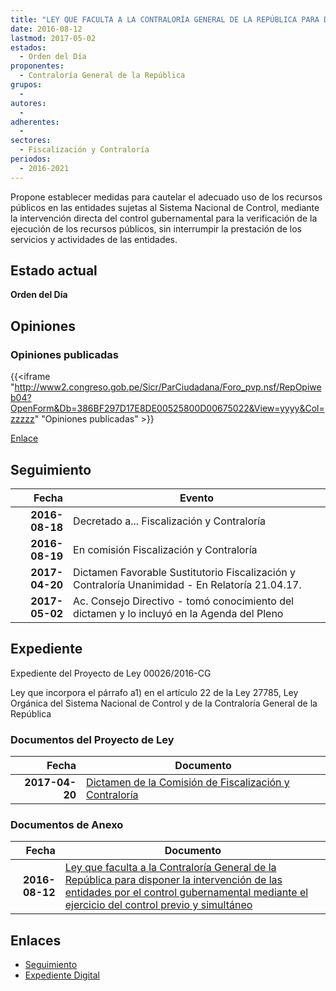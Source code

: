 ```yaml
---
title: "LEY QUE FACULTA A LA CONTRALORÍA GENERAL DE LA REPÚBLICA PARA DISPONER LA INTERVENCIÓN DE LAS ENTIDADES POR EL CONTROL GUBERNAMENTAL MEDIANTE EL EJERCICIO DEL CONTROL PREVIO Y SIMULTÁNEO"
date: 2016-08-12
lastmod: 2017-05-02
estados: 
  - Orden del Día
proponentes: 
  - Contraloría General de la República
grupos: 
  - 
autores: 
  - 
adherentes: 
  - 
sectores: 
  - Fiscalización y Contraloría
periodos: 
  - 2016-2021
---
```


Propone establecer medidas para cautelar el adecuado uso de los recursos públicos en las entidades sujetas al Sistema Nacional de Control, mediante la intervención directa del control gubernamental para la verificación de la ejecución de los recursos públicos, sin interrumpir la prestación de los servicios y actividades de las entidades.


## Estado actual

**Orden del Día**

## Opiniones

### Opiniones publicadas

{{<iframe "http://www2.congreso.gob.pe/Sicr/ParCiudadana/Foro_pvp.nsf/RepOpiweb04?OpenForm&Db=386BF297D17E8DE00525800D00675022&View=yyyy&Col=zzzzz" "Opiniones publicadas" >}}

[Enlace](http://www2.congreso.gob.pe/Sicr/ParCiudadana/Foro_pvp.nsf/RepOpiweb04?OpenForm&Db=386BF297D17E8DE00525800D00675022&View=yyyy&Col=zzzzz)

## Seguimiento

| Fecha | Evento |
|------:|--------|
| **2016-08-18** | Decretado a... Fiscalización y Contraloría|
| **2016-08-19** | En comisión Fiscalización y Contraloría|
| **2017-04-20** | Dictamen Favorable Sustitutorio Fiscalización y Contraloría Unanimidad - En Relatoría 21.04.17.|
| **2017-05-02** | Ac. Consejo Directivo - tomó conocimiento del dictamen y lo incluyó en la Agenda del Pleno|


## Expediente

Expediente del Proyecto de Ley 00026/2016-CG

Ley que incorpora el párrafo a1) en el artículo 22 de la Ley 27785, Ley Orgánica del Sistema Nacional de Control y de la Contraloría General de la República


### Documentos del Proyecto de Ley

| Fecha | Documento |
|------:|--------|
| **2017-04-20** | [Dictamen de la Comisión de Fiscalización y Contraloría](http://www.leyes.congreso.gob.pe/Documentos/2016_2021/Dictamenes/Proyectos_de_Ley/00026DC12MAY20170420.pdf) |

### Documentos de Anexo

| Fecha | Documento |
|------:|--------|
| **2016-08-12** | [Ley que faculta a la Contraloría General de la República para disponer la intervención de las entidades por el control gubernamental mediante el ejercicio del control previo y simultáneo](http://www.leyes.congreso.gob.pe/Documentos/2016_2021/Proyectos_de_Ley_y_de_Resoluciones_Legislativas/PL00026_20160812.pdf) |

## Enlaces 

- [Seguimiento](http://www2.congreso.gob.pe/Sicr/TraDocEstProc/CLProLey2016.nsf/f7fff46988ca05b1052578e100829cc7/661a5c5dc51b22830525800d00692071?OpenDocument)
- [Expediente Digital](http://www2.congreso.gob.pehttp://www2.congreso.gob.pe/Sicr/TraDocEstProc/CLProLey2016.nsf/f7fff46988ca05b1052578e100829cc7/661a5c5dc51b22830525800d00692071?OpenDocument&Click=05257FB7005EB655.eb71d0cf91d8294e05256cdf006b5706/$Body/0.1C6C)
